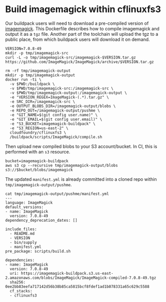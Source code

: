 # Build imagemagick within cflinuxfs3

Our buildpack users will need to download a pre-compiled version of [imagemagick](https://www.imagemagick.org/). This Dockerfile describes how to compile imagemagick and output it as a `tgz` file. Another part of the toolchain will upload the tgz to a public place, from which buildpack users will download it on demand.

```plain
VERSION=7.0.8-49
mkdir -p tmp/imagemagick-src
curl -L -o tmp/imagemagick-src/imagemagick-$VERSION.tar.gz https://github.com/ImageMagick/ImageMagick/archive/$VERSION.tar.gz

rm -rf tmp/imagemagick-output
mkdir -p tmp/imagemagick-output
docker run -ti \
  -v $PWD:/buildpack \
  -v $PWD/tmp/imagemagick-src:/imagemagick-src \
  -v $PWD/tmp/imagemagick-output:/imagemagick-output \
  -e "VERSION_REGEX=ImageMagick-(.*).tar.gz" \
  -e SRC_DIR=/imagemagick-src \
  -e OUTPUT_BLOBS_DIR=/imagemagick-output/blobs \
  -e REPO_OUT=/imagemagick-output/pushme \
  -e "GIT_NAME=$(git config user.name)" \
  -e "GIT_EMAIL=$(git config user.email)" \
  -e "S3_BUCKET=imagemagick-buildpack" \
  -e "S3_REGION=us-east-2" \
  cloudfoundry/cflinuxfs3 \
  /buildpack/scripts/ImageMagick/compile.sh
```

Then upload new compiled blobs to your S3 account/bucket. In CI, this is performed with an `s3` resource.

```plain
bucket=imagemagick-buildpack
aws s3 cp --recursive tmp/imagemagick-output/blobs s3://$bucket/blobs/imagemagick
```

The updated `manifest.yml` is already committed into a cloned repo within `tmp/imagemagick-output/pushme`.

```plain
cat tmp/imagemagick-output/pushme/manifest.yml
---
language: ImageMagick
default_versions:
- name: ImageMagick
  version: 7.0.8-49
dependency_deprecation_dates: []

include_files:
  - README.md
  - VERSION
  - bin/supply
  - manifest.yml
pre_package: scripts/build.sh

dependencies:
- name: ImageMagick
  version: 7.0.8-49
  uri: https://imagemagick-buildpack.s3.us-east-2.amazonaws.com/blobs/ImageMagick/ImageMagick-compiled-7.0.8-49.tgz
  sha256: 0ee2bb83eefa717142d56b38b85ca5815bcf8fdef1ad1b078331a65c629c5588
  cf_stacks:
  - cflinuxfs3
```
